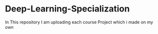 # Deep-Learning-Specialization
In This repository I am uploading each course Project which i made on my own
